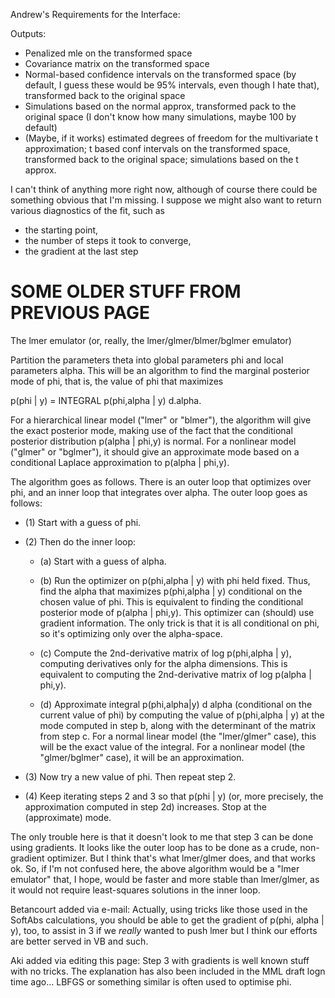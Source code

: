 Andrew's Requirements for the Interface:

Outputs:

* Penalized mle on the transformed space 
* Covariance matrix on the transformed space
* Normal-based confidence intervals on the transformed space (by default, I guess these would be 95% intervals, even though I hate that), transformed back to the original space
* Simulations based on the normal approx, transformed pack to the original space (I don't know how many simulations, maybe 100 by default)
* (Maybe, if it works) estimated degrees of freedom for the multivariate t approximation; t based conf intervals on the transformed space, transformed back to the original space; simulations based on the t approx.

I can't think of anything more right now, although of course there could be something obvious that I'm missing.  I suppose we might also want to return various diagnostics of the fit, such as 

* the starting point, 
* the number of steps it took to converge, 
* the gradient at the last step

# SOME OLDER STUFF FROM PREVIOUS PAGE

The lmer emulator (or, really, the lmer/glmer/blmer/bglmer emulator)

Partition the parameters theta into global parameters phi and local parameters alpha.  This will be an algorithm to find the marginal posterior mode of phi, that is, the value of phi that maximizes 

p(phi | y) = INTEGRAL p(phi,alpha | y) d.alpha.  

For a hierarchical linear model ("lmer" or "blmer"), the algorithm will give the exact posterior mode, making use of the fact that the conditional posterior distribution p(alpha | phi,y) is normal.  For a nonlinear model ("glmer" or "bglmer"), it should give an approximate mode based on a conditional Laplace approximation to p(alpha | phi,y).

The algorithm goes as follows.  There is an outer loop that optimizes over phi, and an inner loop that integrates over alpha.
The outer loop goes as follows:

* (1) Start with a guess of phi.

* (2) Then do the inner loop:

    * (a) Start with a guess of alpha.

    *  (b) Run the optimizer on p(phi,alpha | y) with phi held fixed.  Thus, find the alpha that maximizes p(phi,alpha | y) conditional on the chosen value of phi.  This is equivalent to finding the conditional posterior mode of p(alpha | phi,y).  This optimizer can (should) use gradient information.  The only trick is that it is all conditional on phi, so it's optimizing only over the alpha-space.

    *  (c) Compute the 2nd-derivative matrix of log p(phi,alpha | y), computing derivatives only for the alpha dimensions.  This is equivalent to computing the 2nd-derivative matrix of log p(alpha | phi,y).

    *  (d) Approximate integral p(phi,alpha|y) d alpha (conditional on the current value of phi) by computing the value of p(phi,alpha | y) at the mode computed in step b, along with the determinant of the matrix from step c.  For a normal linear model (the "lmer/glmer" case), this will be the exact value of the integral.  For a nonlinear model (the "glmer/bglmer" case), it will be an approximation.

* (3) Now try a new value of phi.  Then repeat step 2.

* (4) Keep iterating steps 2 and 3 so that p(phi | y) (or, more precisely, the approximation computed in step 2d) increases.  Stop at the (approximate) mode.

The only trouble here is that it doesn't look to me that step 3 can be done using gradients.  It looks like the outer loop has to be done as a crude, non-gradient optimizer.  But I think that's what lmer/glmer does, and that works ok.  So, if I'm not confused here, the above algorithm would be a "lmer emulator" that, I hope, would be faster and more stable than lmer/glmer, as it would not require least-squares solutions in the inner loop.

Betancourt added via e-mail:   Actually, using tricks like those used in the SoftAbs calculations, you should be able to get the gradient of p(phi, alpha | y), too, to assist in 3 if we _really_ wanted to push lmer but I think our efforts are better served in VB and such.

Aki added via editing this page: Step 3 with gradients is well known stuff with no tricks. The explanation has  also been included in the MML draft logn time ago... LBFGS or something similar is often used to optimise phi.